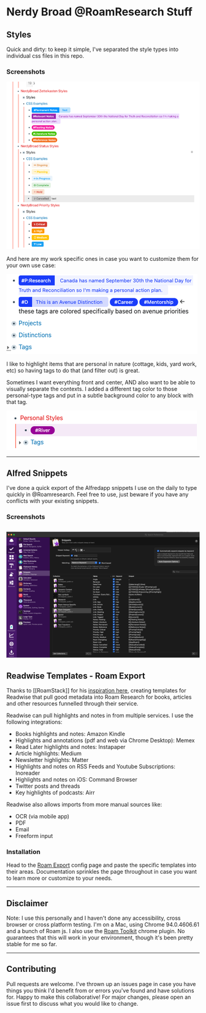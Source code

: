 # Nerdy Broad @RoamResearch Stuff

## Styles

Quick and dirty: to keep it simple, I've separated the style types into individual css files in this repo.

### Screenshots
![screenshot](https://github.com/lisaross/roamstuff/blob/master/img/customstyles.png?raw=true)

And here are my work specific ones in case you want to customize them for your own use case:

![screenshot](https://github.com/lisaross/roamstuff/blob/master/img/workspecific.png?raw=true)

I like to highlight items that are personal in nature (cottage, kids, yard work, etc) so having tags to do that (and filter out) is great.

Sometimes I want everything front and center, AND also want to be able to visually separate the contexts. I added a different tag color to those personal-type tags and put in a subtle background color to any block with that tag.

![screenshot](https://github.com/lisaross/roamstuff/blob/master/img/personal.png?raw=true)

---
## Alfred Snippets

I've done a quick export of the Alfredapp snippets I use on the daily to type quickly in @Roamresearch. Feel free to use, just beware if you have any conflicts with your existing snippets.

### Screenshots
![screenshot](https://github.com/lisaross/roamstuff/blob/master/img/alfredsnippets.png?raw=true)
---

## Readwise Templates - Roam Export

Thanks to [[RoamStack]] for his [inspiration here](https://roamstack.com/feed-roam-using-readwise/), creating templates for Readwise that pull good metadata into Roam Research for books, articles and other resources funnelled through their service.

Readwise can pull highlights and notes in from multiple services. I use the following integrations:
- Books highlights and notes: Amazon Kindle
- Highlights and annotations (pdf and web via Chrome Desktop): Memex
- Read Later highlights and notes: Instapaper
- Article highlights: Medium
- Newsletter highlights: Matter
- Highlights and notes on RSS Feeds and Youtube Subscriptions: Inoreader
- Highlights and notes on iOS: Command Browser
- Twitter posts and threads
- Key highlights of podcasts: Airr

Readwise also allows imports from more manual sources like:
- OCR (via mobile app)
- PDF
- Email
- Freeform input

### Installation

Head to the [Roam Export](https://readwise.io/export/roam/preferences) config page and paste the specific templates into their areas. Documentation sprinkles the page throughout in case you want to learn more or customize to your needs.

---

## Disclaimer

Note: I use this personally and I haven't done any accessibility, cross browser or cross platform testing. I'm on a Mac, using Chrome 94.0.4606.61 and a bunch of Roam js. I also use the [Roam Toolkit](https://chrome.google.com/webstore/detail/roam-toolkit/ebckolanhdjilblnkcgcgifaikppnhba) chrome plugin. No guarantees that this will work in your environment, though it's been pretty stable for me so far.

---

## Contributing

Pull requests are welcome. I've thrown up an issues page in case you have things you think I'd benefit from or errors you've found and have solutions for. Happy to make this collaborative! For major changes, please open an issue first to discuss what you would like to change.
